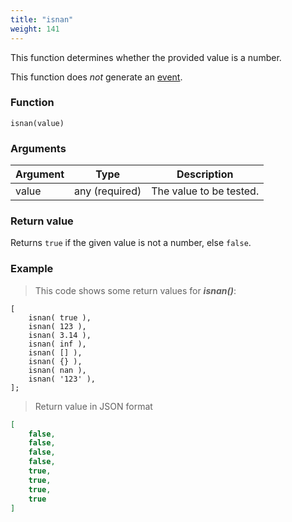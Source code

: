 ```yaml
---
title: "isnan"
weight: 141
---
```


This function determines whether the provided value is a number.

This function does *not* generate an [event](../../overview/events).

### Function

`isnan(value)`

### Arguments

Argument | Type | Description
-------- | ---- | -----------
value | any (required) | The value to be tested.

### Return value

Returns `true` if the given value is not a number, else `false`.

### Example

> This code shows some return values for ***isnan()***:

```thingsdb,json_response
[
    isnan( true ),
    isnan( 123 ),
    isnan( 3.14 ),
    isnan( inf ),
    isnan( [] ),
    isnan( {} ),
    isnan( nan ),
    isnan( '123' ),
];
```

> Return value in JSON format

```json
[
    false,
    false,
    false,
    false,
    true,
    true,
    true,
    true
]
```
